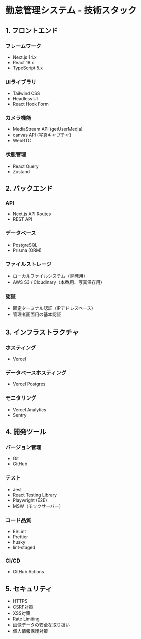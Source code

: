 # 勤怠管理システム - 技術スタック

## 1. フロントエンド
### フレームワーク
- Next.js 14.x
- React 18.x
- TypeScript 5.x

### UIライブラリ
- Tailwind CSS
- Headless UI
- React Hook Form

### カメラ機能
- MediaStream API (getUserMedia)
- canvas API (写真キャプチャ)
- WebRTC

### 状態管理
- React Query
- Zustand

## 2. バックエンド
### API
- Next.js API Routes
- REST API

### データベース
- PostgreSQL
- Prisma (ORM)

### ファイルストレージ
- ローカルファイルシステム（開発用）
- AWS S3 / Cloudinary（本番用、写真保存用）

### 認証
- 固定ターミナル認証（IPアドレスベース）
- 管理者画面用の基本認証

## 3. インフラストラクチャ
### ホスティング
- Vercel

### データベースホスティング
- Vercel Postgres

### モニタリング
- Vercel Analytics
- Sentry

## 4. 開発ツール
### バージョン管理
- Git
- GitHub

### テスト
- Jest
- React Testing Library
- Playwright (E2E)
- MSW（モックサーバー）

### コード品質
- ESLint
- Prettier
- husky
- lint-staged

### CI/CD
- GitHub Actions

## 5. セキュリティ
- HTTPS
- CSRF対策
- XSS対策
- Rate Limiting
- 画像データの安全な取り扱い
- 個人情報保護対策 